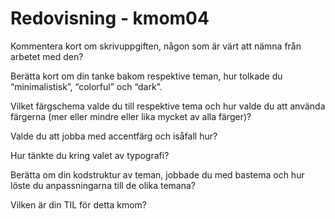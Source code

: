 ---
---
Redovisning - kmom04
==================

Kommentera kort om skrivuppgiften, någon som är värt att nämna från arbetet med den?

Berätta kort om din tanke bakom respektive teman, hur tolkade du “minimalistisk”, “colorful” och “dark”.

Vilket färgschema valde du till respektive tema och hur valde du att använda färgerna (mer eller mindre eller lika mycket av alla färger)?

Valde du att jobba med accentfärg och isåfall hur?

Hur tänkte du kring valet av typografi?

Berätta om din kodstruktur av teman, jobbade du med bastema och hur löste du anpassningarna till de olika temana?

Vilken är din TIL för detta kmom?
